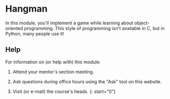 # Hangman

In this module, you'll implement a game while learning about object-oriented programming. This style of programming isn't available in C, but in Python, many people use it!


## Help

For information on (or help with) this module:

1. Attend your mentor's section meeting.

2. Ask questions during office hours using the "Ask" tool on this website.

3. Visit (or e-mail) the course's heads.
{: start="0"}
